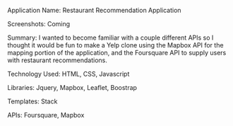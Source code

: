 Application Name: Restaurant Recommendation Application

Screenshots: Coming

Summary: I wanted to become familiar with a couple different APIs so I thought it would be fun to make a Yelp clone using the Mapbox API for the mapping portion of the application, and the Foursquare API to supply users with restaurant recommendations. 

Technology Used:
HTML, CSS, Javascript 

Libraries:
Jquery, Mapbox, Leaflet, Boostrap

Templates:
Stack

APIs:
Foursquare, Mapbox
